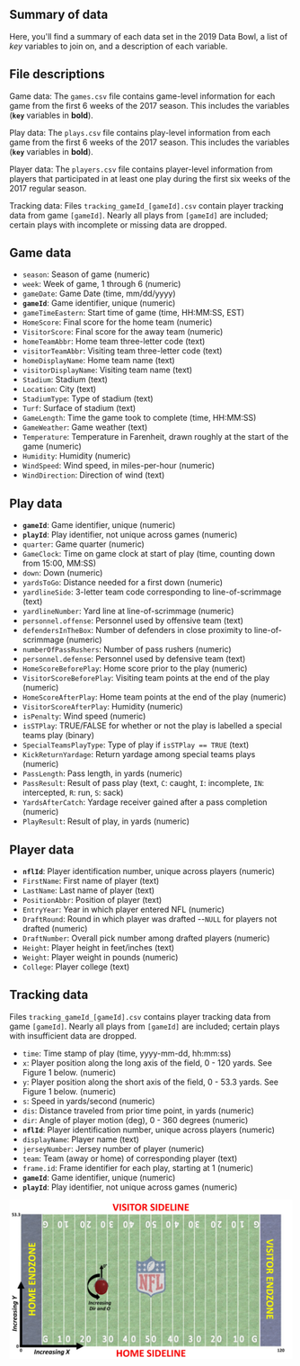 
<!-- README.md is generated from README.Rmd. Please edit that file -->
Summary of data
---------------

Here, you'll find a summary of each data set in the 2019 Data Bowl, a list of *key* variables to join on, and a description of each variable.

File descriptions
-----------------

Game data: The `games.csv` file contains game-level information for each game from the first 6 weeks of the 2017 season. This includes the variables (**`key`** variables in **bold**).

Play data: The `plays.csv` file contains play-level information from each game from the first 6 weeks of the 2017 season. This includes the variables (**`key`** variables in **bold**).

Player data: The `players.csv` file contains player-level information from players that participated in at least one play during the first six weeks of the 2017 regular season.

Tracking data: Files `tracking_gameId_[gameId].csv` contain player tracking data from game `[gameId]`. Nearly all plays from `[gameId]` are included; certain plays with incomplete or missing data are dropped.

Game data
---------

-   `season`: Season of game (numeric)
-   `week`: Week of game, 1 through 6 (numeric)
-   `gameDate`: Game Date (time, mm/dd/yyyy)
-   **`gameId`**: Game identifier, unique (numeric)
-   `gameTimeEastern`: Start time of game (time, HH:MM:SS, EST)
-   `HomeScore`: Final score for the home team (numeric)
-   `VisitorScore`: Final score for the away team (numeric)
-   `homeTeamAbbr`: Home team three-letter code (text)
-   `visitorTeamAbbr`: Visiting team three-letter code (text)
-   `homeDisplayName`: Home team name (text)
-   `visitorDisplayName`: Visiting team name (text)
-   `Stadium`: Stadium (text)
-   `Location`: City (text)
-   `StadiumType`: Type of stadium (text)
-   `Turf`: Surface of stadium (text)
-   `GameLength`: Time the game took to complete (time, HH:MM:SS)
-   `GameWeather`: Game weather (text)
-   `Temperature`: Temperature in Farenheit, drawn roughly at the start of the game (numeric)
-   `Humidity`: Humidity (numeric)
-   `WindSpeed`: Wind speed, in miles-per-hour (numeric)
-   `WindDirection`: Direction of wind (text)

Play data
---------

-   **`gameId`**: Game identifier, unique (numeric)
-   **`playId`**: Play identifier, not unique across games (numeric)
-   `quarter`: Game quarter (numeric)
-   `GameClock`: Time on game clock at start of play (time, counting down from 15:00, MM:SS)
-   `down`: Down (numeric)
-   `yardsToGo`: Distance needed for a first down (numeric)
-   `yardlineSide`: 3-letter team code corresponding to line-of-scrimmage (text)
-   `yardlineNumber`: Yard line at line-of-scrimmage (numeric)
-   `personnel.offense`: Personnel used by offensive team (text)
-   `defendersInTheBox`: Number of defenders in close proximity to line-of-scrimmage (numeric)
-   `numberOfPassRushers`: Number of pass rushers (numeric)
-   `personnel.defense`: Personnel used by defensive team (text)
-   `HomeScoreBeforePlay`: Home score prior to the play (numeric)
-   `VisitorScoreBeforePlay`: Visiting team points at the end of the play (numeric)
-   `HomeScoreAfterPlay`: Home team points at the end of the play (numeric)
-   `VisitorScoreAfterPlay`: Humidity (numeric)
-   `isPenalty`: Wind speed (numeric)
-   `isSTPlay`: TRUE/FALSE for whether or not the play is labelled a special teams play (binary)
-   `SpecialTeamsPlayType`: Type of play if `isSTPlay == TRUE` (text)
-   `KickReturnYardage`: Return yardage among special teams plays (numeric)
-   `PassLength`: Pass length, in yards (numeric)
-   `PassResult`: Result of pass play (text, `C`: caught, `I`: incomplete, `IN`: intercepted, `R`: run, `S`: sack)
-   `YardsAfterCatch`: Yardage receiver gained after a pass completion (numeric)
-   `PlayResult`: Result of play, in yards (numeric)

Player data
-----------

-   **`nflId`**: Player identification number, unique across players (numeric)
-   `FirstName`: First name of player (text)
-   `LastName`: Last name of player (text)
-   `PositionAbbr`: Position of player (text)
-   `EntryYear`: Year in which player entered NFL (numeric)
-   `DraftRound`: Round in which player was drafted --`NULL` for players not drafted (numeric)
-   `DraftNumber`: Overall pick number among drafted players (numeric)
-   `Height`: Player height in feet/inches (text)
-   `Weight`: Player weight in pounds (numeric)
-   `College`: Player college (text)

Tracking data
-------------

Files `tracking_gameId_[gameId].csv` contains player tracking data from game `[gameId]`. Nearly all plays from `[gameId]` are included; certain plays with insufficient data are dropped.

-   `time`: Time stamp of play (time, yyyy-mm-dd, hh:mm:ss)
-   `x`: Player position along the long axis of the field, 0 - 120 yards. See Figure 1 below. (numeric)
-   `y`: Player position along the short axis of the field, 0 - 53.3 yards. See Figure 1 below. (numeric)
-   `s`: Speed in yards/second (numeric)
-   `dis`: Distance traveled from prior time point, in yards (numeric)
-   `dir`: Angle of player motion (deg), 0 - 360 degrees (numeric)
-   **`nflId`**: Player identification number, unique across players (numeric)
-   `displayName`: Player name (text)
-   `jerseyNumber`: Jersey number of player (numeric)
-   `team`: Team (away or home) of corresponding player (text)
-   `frame.id`: Frame identifier for each play, starting at 1 (numeric)
-   **`gameId`**: Game identifier, unique (numeric)
-   **`playId`**: Play identifier, not unique across games (numeric)

<img src="Extras/Fig1.jpg" align="right" />
